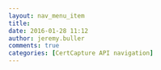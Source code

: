 ```yaml
---
layout: nav_menu_item
title: 
date: 2016-01-28 11:12
author: jeremy.buller
comments: true
categories: [CertCapture API navigation]
---
```

 
